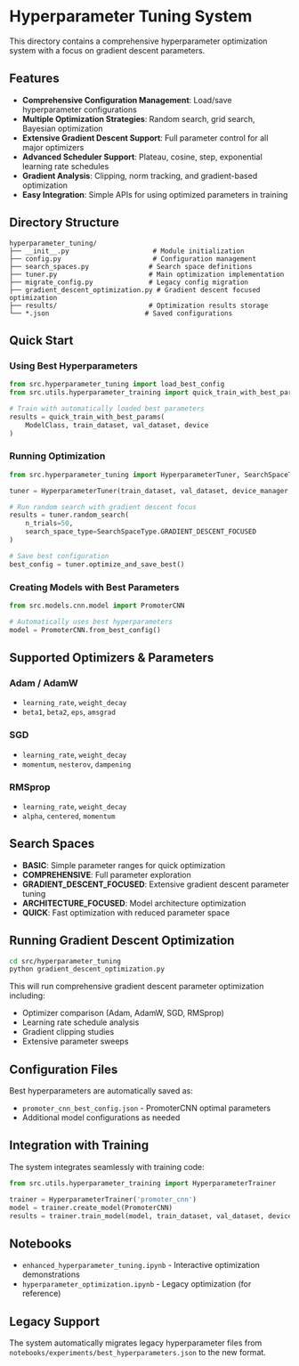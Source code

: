 # Hyperparameter Tuning System

This directory contains a comprehensive hyperparameter optimization system with a focus on gradient descent parameters.

## Features

- **Comprehensive Configuration Management**: Load/save hyperparameter configurations
- **Multiple Optimization Strategies**: Random search, grid search, Bayesian optimization
- **Extensive Gradient Descent Support**: Full parameter control for all major optimizers
- **Advanced Scheduler Support**: Plateau, cosine, step, exponential learning rate schedules
- **Gradient Analysis**: Clipping, norm tracking, and gradient-based optimization
- **Easy Integration**: Simple APIs for using optimized parameters in training

## Directory Structure

```
hyperparameter_tuning/
├── __init__.py                     # Module initialization
├── config.py                       # Configuration management
├── search_spaces.py               # Search space definitions
├── tuner.py                       # Main optimization implementation
├── migrate_config.py              # Legacy config migration
├── gradient_descent_optimization.py # Gradient descent focused optimization
├── results/                       # Optimization results storage
└── *.json                        # Saved configurations
```

## Quick Start

### Using Best Hyperparameters

```python
from src.hyperparameter_tuning import load_best_config
from src.utils.hyperparameter_training import quick_train_with_best_params

# Train with automatically loaded best parameters
results = quick_train_with_best_params(
    ModelClass, train_dataset, val_dataset, device
)
```

### Running Optimization

```python
from src.hyperparameter_tuning import HyperparameterTuner, SearchSpaceType

tuner = HyperparameterTuner(train_dataset, val_dataset, device_manager, ModelClass)

# Run random search with gradient descent focus
results = tuner.random_search(
    n_trials=50,
    search_space_type=SearchSpaceType.GRADIENT_DESCENT_FOCUSED
)

# Save best configuration
best_config = tuner.optimize_and_save_best()
```

### Creating Models with Best Parameters

```python
from src.models.cnn.model import PromoterCNN

# Automatically uses best hyperparameters
model = PromoterCNN.from_best_config()
```

## Supported Optimizers & Parameters

### Adam / AdamW

- `learning_rate`, `weight_decay`
- `beta1`, `beta2`, `eps`, `amsgrad`

### SGD

- `learning_rate`, `weight_decay`
- `momentum`, `nesterov`, `dampening`

### RMSprop

- `learning_rate`, `weight_decay`
- `alpha`, `centered`, `momentum`

## Search Spaces

- **BASIC**: Simple parameter ranges for quick optimization
- **COMPREHENSIVE**: Full parameter exploration
- **GRADIENT_DESCENT_FOCUSED**: Extensive gradient descent parameter tuning
- **ARCHITECTURE_FOCUSED**: Model architecture optimization
- **QUICK**: Fast optimization with reduced parameter space

## Running Gradient Descent Optimization

```bash
cd src/hyperparameter_tuning
python gradient_descent_optimization.py
```

This will run comprehensive gradient descent parameter optimization including:

- Optimizer comparison (Adam, AdamW, SGD, RMSprop)
- Learning rate schedule analysis
- Gradient clipping studies
- Extensive parameter sweeps

## Configuration Files

Best hyperparameters are automatically saved as:

- `promoter_cnn_best_config.json` - PromoterCNN optimal parameters
- Additional model configurations as needed

## Integration with Training

The system integrates seamlessly with training code:

```python
from src.utils.hyperparameter_training import HyperparameterTrainer

trainer = HyperparameterTrainer('promoter_cnn')
model = trainer.create_model(PromoterCNN)
results = trainer.train_model(model, train_dataset, val_dataset, device)
```

## Notebooks

- `enhanced_hyperparameter_tuning.ipynb` - Interactive optimization demonstrations
- `hyperparameter_optimization.ipynb` - Legacy optimization (for reference)

## Legacy Support

The system automatically migrates legacy hyperparameter files from `notebooks/experiments/best_hyperparameters.json` to the new format.
